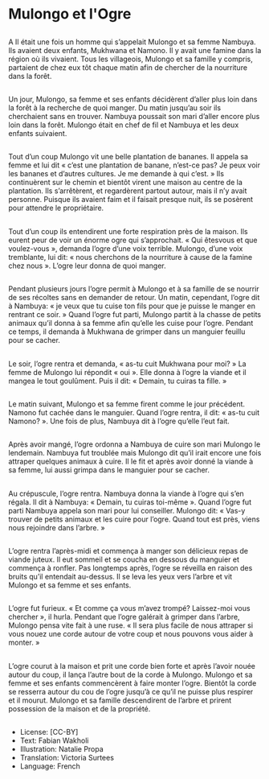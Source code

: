 # Mulongo et l'Ogre

##
A Il était une fois un homme qui
s’appelait Mulongo et sa femme
Nambuya. Ils avaient deux enfants,
Mukhwana et Namono. Il y avait
une famine dans la région où ils
vivaient. Tous les villageois,
Mulongo et sa famille y compris,
partaient de chez eux tôt chaque
matin afin de chercher de la
nourriture dans la forêt.

##
Un jour, Mulongo, sa femme et ses
enfants décidèrent d’aller plus loin
dans la forêt à la recherche de quoi
manger. Du matin jusqu’au soir ils
cherchaient sans en trouver.
Nambuya poussait son mari d’aller
encore plus loin dans la forêt.
Mulongo était en chef de fil et
Nambuya et les deux enfants
suivaient.

##
Tout d’un coup Mulongo vit une
belle plantation de bananes. Il
appela sa femme et lui dit « c’est
une plantation de banane, n’est-ce
pas? Je peux voir les bananes et
d’autres cultures. Je me demande à
qui c’est. » Ils continuèrent sur le
chemin et bientôt virent une maison
au centre de la plantation. Ils
s’arrêtèrent, et regardèrent partout
autour, mais il n’y avait personne.
Puisque ils avaient faim et il faisait
presque nuit, ils se posèrent pour
attendre le propriétaire.

##
Tout d’un coup ils entendirent une
forte respiration près de la maison.
Ils eurent peur de voir un énorme
ogre qui s’approchait. « Qui êtesvous et que voulez-vous »,
demanda l’ogre d’une voix terrible.
Mulongo, d’une voix tremblante, lui
dit: « nous cherchons de la
nourriture à cause de la famine
chez nous ». L’ogre leur donna de
quoi manger.

##
Pendant plusieurs jours l’ogre
permit à Mulongo et à sa famille de
se nourrir de ses récoltes sans en
demander de retour. Un matin,
cependant, l’ogre dit à Nambuya: «
je veux que tu cuise ton fils pour
que je puisse le manger en rentrant
ce soir. » Quand l’ogre fut parti,
Mulongo partit à la chasse de petits
animaux qu’il donna à sa femme
afin qu’elle les cuise pour l’ogre.
Pendant ce temps, il demanda à
Mukhwana de grimper dans un
manguier feuillu pour se cacher.

##
Le soir, l’ogre rentra et demanda, «
as-tu cuit Mukhwana pour moi? » La
femme de Mulongo lui répondit «
oui ». Elle donna à l’ogre la viande
et il mangea le tout goulûment. Puis
il dit: « Demain, tu cuiras ta fille. »

##
Le matin suivant, Mulongo et sa
femme firent comme le jour
précédent. Namono fut cachée dans
le manguier.
Quand l’ogre rentra, il dit: « as-tu
cuit Namono? ». Une fois de plus,
Nambuya dit à l’ogre qu’elle l’eut
fait.

##
Après avoir mangé, l’ogre ordonna
a Nambuya de cuire son mari
Mulongo le lendemain. Nambuya fut
troublée mais Mulongo dit qu’il irait
encore une fois attraper quelques
animaux à cuire. Il le fit et après
avoir donné la viande à sa femme,
lui aussi grimpa dans le manguier
pour se cacher.

##
Au crépuscule, l’ogre rentra.
Nambuya donna la viande à l’ogre
qui s’en régala. Il dit à Nambuya: «
Demain, tu cuiras toi-même ».
Quand l’ogre fut parti Nambuya
appela son mari pour lui conseiller.
Mulongo dit: « Vas-y trouver de
petits animaux et les cuire pour
l’ogre. Quand tout est près, viens
nous rejoindre dans l’arbre. »

##
L’ogre rentra l’après-midi et
commença à manger son délicieux
repas de viande juteux. Il eut
sommeil et se coucha en dessous
du manguier et commença à
ronfler. Pas longtemps après, l’ogre
se réveilla en raison des bruits qu’il
entendait au-dessus. Il se leva les
yeux vers l’arbre et vit Mulongo et
sa femme et ses enfants.

##
L’ogre fut furieux. « Et comme ça
vous m’avez trompé? Laissez-moi
vous chercher », il hurla. Pendant
que l’ogre galérait à grimper dans
l’arbre, Mulongo pensa vite fait à
une ruse. « Il sera plus facile de
nous attraper si vous nouez une
corde autour de votre coup et nous
pouvons vous aider à monter. »

##
L’ogre courut à la maison et prit
une corde bien forte et après l’avoir
nouée autour du coup, il lança
l’autre bout de la corde à Mulongo.
Mulongo et sa femme et ses enfants
commencèrent à faire monter
l’ogre. Bientôt la corde se resserra
autour du cou de l’ogre jusqu’à ce
qu’il ne puisse plus respirer et il
mourut. Mulongo et sa famille
descendirent de l’arbre et prirent
possession de la maison et de la
propriété.

##
* License: [CC-BY]
* Text: Fabian Wakholi
* Illustration: Natalie Propa
* Translation: Victoria Surtees
* Language: French
